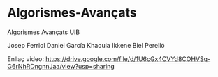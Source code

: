 # Algorismes-Avançats
Algorismes Avançats UIB

Josep Ferriol
Daniel García
Khaoula Ikkene
Biel Perelló

Enllaç video: https://drive.google.com/file/d/1U6cGx4CVYd8COHVSq-G6rNhRDngnnJaa/view?usp=sharing
